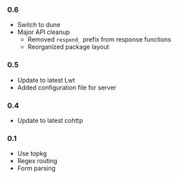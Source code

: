 ### 0.6

* Switch to dune
* Major API cleanup
    - Removed `respond_` prefix from response functions
    - Reorganized package layout

### 0.5

* Update to latest Lwt
* Added configuration file for server

### 0.4

* Update to latest cohttp

### 0.1

* Use topkg
* Regex routing
* Form parsing
